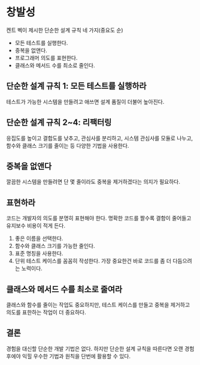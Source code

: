 # 창발성

켄트 벡이 제시한 단순한 설계 규칙 네 가지(중요도 순)

* 모든 테스트를 실행한다.
* 중복을 없앤다.
* 프로그래머 의도를 표현한다.
* 클래스와 메서드 수를 최소로 줄인다.

## 단순한 설계 규칙 1: 모든 테스트를 실행하라
테스트가 가능한 시스템을 만들려고 애쓰면 설계 품질이 더불어 높아진다.

## 단순한 설계 규칙 2~4: 리팩터링
응집도를 높이고 결합도를 낮추고, 관심사를 분리하고, 시스템 관심사를 모듈로 나누고, 함수와 클래스 크기를 줄이는 등 다양한 기법을 사용한다.

## 중복을 없앤다
깔끔한 시스템을 만들려면 단 몇 줄이라도 중복을 제거하겠다는 의지가 필요하다.

## 표현하라
코드는 개발자의 의도를 분명히 표현해야 한다. 명확한 코드를 짤수록 결함이 줄어들고 유지보수 비용이 적게 든다.
1. 좋은 이름을 선택한다.
1. 함수와 클래스 크기를 가능한 줄인다.
1. 표준 명칭을 사용한다.
1. 단위 테스트 케이스를 꼼꼼히 작성한다.
가장 중요한건 바로 코드를 좀 더 다듬으려는 노력이다.

## 클래스와 메서드 수를 최소로 줄여라
클래스와 함수를 줄이는 작업도 중요하지만, 테스트 케이스를 만들고 중복을 제거하고 의도를 표한하는 작업이 더 중요하다.

## 결론
경험을 대신할 단순한 개발 기법은 없다. 하지만 단순한 설계 규칙을 따른다면 오랜 경험 후에야 익힐 우수한 기법과 원칙을 단번에 활용할 수 있다.
